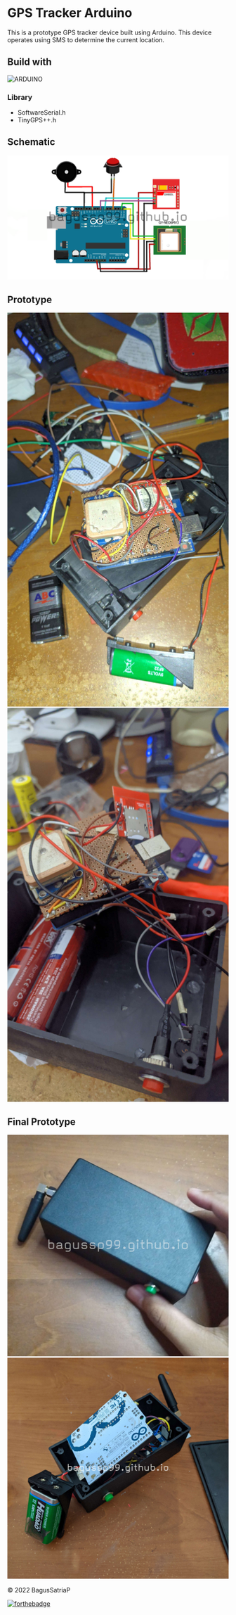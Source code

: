 # GPS Tracker Arduino
This is a prototype GPS tracker device built using Arduino. This device operates using SMS to determine the current location.

## Build with

![ARDUINO](https://img.shields.io/badge/Arduino_IDE-00979D?style=for-the-badge&logo=arduino&logoColor=white)


### Library

- SoftwareSerial.h
- TinyGPS++.h


## Schematic
![skematik](/img/schematicok.png)


## Prototype
![website screenshot](/img/proto01.jpg)
![website screenshot](/img/proto02.jpg)


## Final Prototype
![website screenshot](/img/case.jpg)
![website screenshot](/img/opencase.jpg)


© 2022 BagusSatriaP

[![forthebadge](https://forthebadge.com/images/badges/built-with-love.svg)](https://bagussp99.github.io/)

